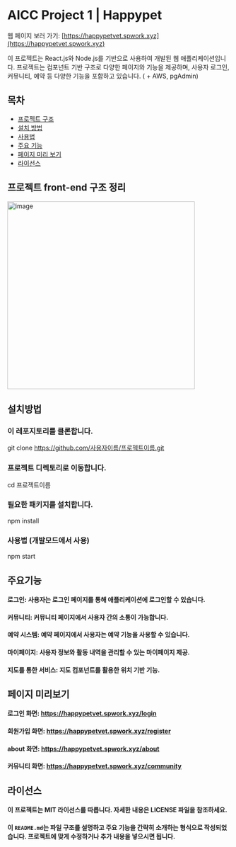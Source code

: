 # AICC Project 1 | Happypet
웹 페이지 보러 가기: [https://happypetvet.spwork.xyz](https://happypetvet.spwork.xyz)

이 프로젝트는 React.js와 Node.js를 기반으로 사용하여 개발된 웹 애플리케이션입니다. 프로젝트는 컴포넌트 기반 구조로 다양한 페이지와 기능을 제공하며, 사용자 로그인, 커뮤니티, 예약 등 다양한 기능을 포함하고 있습니다. ( + AWS, pgAdmin)


## 목차
- [프로젝트 구조](#프로젝트front-end구조정리)
- [설치 방법](#설치방법)
- [사용법](#사용법)
- [주요 기능](#주요기능)
- [페이지 미리 보기](#페이지미리보기)
- [라이선스](#라이선스)



## 프로젝트 front-end 구조 정리
<img width="424" alt="image" src="https://github.com/user-attachments/assets/628df57f-a370-4c2f-b85b-165fdf86d320">

## 설치방법
### 이 레포지토리를 클론합니다.
git clone https://github.com/사용자이름/프로젝트이름.git

### 프로젝트 디렉토리로 이동합니다.
cd 프로젝트이름

### 필요한 패키지를 설치합니다.
npm install

### 사용법 (개발모드에서 사용)
npm start

## 주요기능

#### 로그인: 사용자는 로그인 페이지를 통해 애플리케이션에 로그인할 수 있습니다.
#### 커뮤니티: 커뮤니티 페이지에서 사용자 간의 소통이 가능합니다.
#### 예약 시스템: 예약 페이지에서 사용자는 예약 기능을 사용할 수 있습니다.
#### 마이페이지: 사용자 정보와 활동 내역을 관리할 수 있는 마이페이지 제공.
#### 지도를 통한 서비스: 지도 컴포넌트를 활용한 위치 기반 기능.

## 페이지 미리보기

#### 로그인 화면: https://happypetvet.spwork.xyz/login
#### 회원가입 화면: https://happypetvet.spwork.xyz/register
#### about 화면: https://happypetvet.spwork.xyz/about
#### 커뮤니티 화면: https://happypetvet.spwork.xyz/community



## 라이선스
#### 이 프로젝트는 MIT 라이선스를 따릅니다. 자세한 내용은 LICENSE 파일을 참조하세요.
#### 이 `README.md`는 파일 구조를 설명하고 주요 기능을 간략히 소개하는 형식으로 작성되었습니다. 프로젝트에 맞게 수정하거나 추가 내용을 넣으시면 됩니다.


